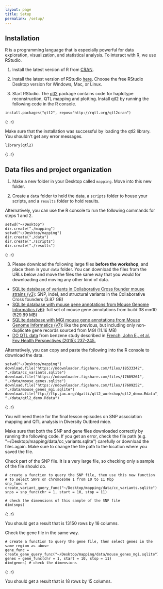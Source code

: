 ```yaml
---
layout: page
title: Setup
permalink: /setup/
---
```

## Installation

R is a programming language that is especially powerful for data exploration, visualization, and statistical analysis. To interact with R, we use RStudio. 

1. Install the latest version of R from [CRAN](https://cran.r-project.org/).

2. Install the latest version of RStudio [here](https://www.rstudio.com/products/rstudio/download/). Choose the free RStudio Desktop version for Windows, Mac, or Linux. 

3. Start RStudio. The [qtl2](https://github.com/rqtl/qtl2) package contains code for haplotype reconstruction, QTL mapping and plotting. Install qtl2 by running the following code in the R console.

~~~
install.packages("qtl2", repos="http://rqtl.org/qtl2cran")
~~~
{: .r}

Make sure that the installation was successful by loading the qtl2 library. You shouldn't get any error messages.

~~~
library(qtl2)
~~~
{: .r}

## Data files and project organization

1. Make a new folder in your Desktop called `mapping`. Move into this new folder.

2. Create  a `data` folder to hold the data, a `scripts` folder to house your scripts, and a `results` folder to hold results. 

Alternatively, you can use the R console to run the following commands for steps 1 and 2.

~~~
setwd("~/Desktop")
dir.create("./mapping")
setwd("~/Desktop/mapping")
dir.create("./data")
dir.create("./scripts")
dir.create("./results")
~~~
{: .r}

3. Please download the following large files **before the workshop**, and place them in your `data` folder. You can download the files from the URLs below and move the files the same way that you would for downloading and moving any other kind of data.
 
+ [SQLite database of variants in Collaborative Cross founder mouse strains (v3)](https://figshare.com/articles/SQLite_database_of_variants_in_Collaborative_Cross_founder_mouse_strains/5280229/3): SNP, indel, and structural variants in the Collaborative Cross founders (3.87 GB)
+ [SQLite database with mouse gene annotations from Mouse Genome Informatics (v6)](https://figshare.com/articles/dataset/SQLite_database_with_mouse_gene_annotations_from_Mouse_Genome_Informatics_MGI_at_The_Jackson_Laboratory/5280238): full set of mouse gene annotations from build 38 mm10 (529.89 MB)
+ [SQLite database with MGI mouse gene annotations from Mouse Genome Informatics (v7)](https://figshare.com/articles/dataset/SQLite_database_with_MGI_mouse_gene_annotations_from_Mouse_Genome_Informatics_MGI_at_The_Jackson_Laboratory/5286019): like the previous, but including only non-duplicate gene records sourced from MGI (11.16 MB)
+ [DO QTL data](ftp://ftp.jax.org/dgatti/qtl2_workshop/qtl2_demo.Rdata) from benzene study described in [French, John E., et al. Env Health Perspectives (2015): 237-245.](https://ehp.niehs.nih.gov/doi/10.1289/ehp.1408202)

Alternatively, you can copy and paste the following into the R console to download the data.
~~~
setwd("~/Desktop/mapping")
download.file("https://ndownloader.figshare.com/files/18533342", "./data/cc_variants.sqlite")
download.file("https://ndownloader.figshare.com/files/17609261", "./data/mouse_genes.sqlite")
download.file("https://ndownloader.figshare.com/files/17609252", "./data/mouse_genes_mgi.sqlite")
download.file("ftp://ftp.jax.org/dgatti/qtl2_workshop/qtl2_demo.Rdata", "./data/qtl2_demo.Rdata")
~~~
{: .r}


You will need these for the final lesson episodes on SNP association mapping and QTL analysis in Diversity Outbred mice.


Make sure that both the SNP and gene files downloaded correctly by running the following code. If you get an error, check the file path (e.g. "~/Desktop/mapping/data/cc_variants.sqlite") carefully or download the files again. Make sure to change the file path to the location where you saved the file.


Check part of the SNP file. It is a very large file, so checking only a sample of the file should do.

~~~
# create a function to query the SNP file, then use this new function  
# to select SNPs on chromosome 1 from 10 to 11 Mbp
snp_func = create_variant_query_func("~/Desktop/mapping/data/cc_variants.sqlite") 
snps = snp_func(chr = 1, start = 10, stop = 11) 

# check the dimensions of this sample of the SNP file
dim(snps) 
~~~
{: .r}


You should get a result that is 13150 rows by 16 columns.


Check the gene file in the same way.


~~~
# create a function to query the gene file, then select genes in the same region as above
gene_func = create_gene_query_func("~/Desktop/mapping/data/mouse_genes_mgi.sqlite") 
genes = gene_func(chr = 1, start = 10, stop = 11) 
dim(genes) # check the dimensions
~~~
{: .r}


You should get a result that is 18 rows by 15 columns.
